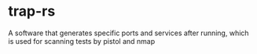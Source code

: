 # trap-rs
A software that generates specific ports and services after running, which is used for scanning tests by pistol and nmap
